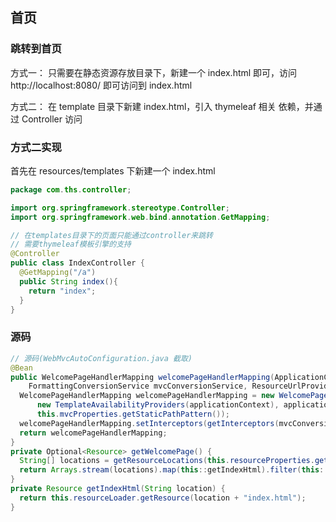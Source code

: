 ## 首页

### 跳转到首页

方式一： 只需要在静态资源存放目录下，新建一个 index.html 即可，访问 http://localhost:8080/ 即可访问到 index.html

方式二： 在 template 目录下新建 index.html，引入 thymeleaf 相关 依赖，并通过 Controller 访问

### 方式二实现

首先在 resources/templates 下新建一个 index.html

```java
package com.ths.controller;

import org.springframework.stereotype.Controller;
import org.springframework.web.bind.annotation.GetMapping;

// 在templates目录下的页面只能通过controller来跳转
// 需要thymeleaf模板引擎的支持
@Controller
public class IndexController {
  @GetMapping("/a")
  public String index(){
    return "index";
  }
}
```

### 源码

```java
// 源码(WebMvcAutoConfiguration.java 截取)
@Bean
public WelcomePageHandlerMapping welcomePageHandlerMapping(ApplicationContext applicationContext,
    FormattingConversionService mvcConversionService, ResourceUrlProvider mvcResourceUrlProvider) {
  WelcomePageHandlerMapping welcomePageHandlerMapping = new WelcomePageHandlerMapping(
      new TemplateAvailabilityProviders(applicationContext), applicationContext, getWelcomePage(),
      this.mvcProperties.getStaticPathPattern());
  welcomePageHandlerMapping.setInterceptors(getInterceptors(mvcConversionService, mvcResourceUrlProvider));
  return welcomePageHandlerMapping;
}
private Optional<Resource> getWelcomePage() {
  String[] locations = getResourceLocations(this.resourceProperties.getStaticLocations());
  return Arrays.stream(locations).map(this::getIndexHtml).filter(this::isReadable).findFirst();
}
private Resource getIndexHtml(String location) {
  return this.resourceLoader.getResource(location + "index.html");
}
```
